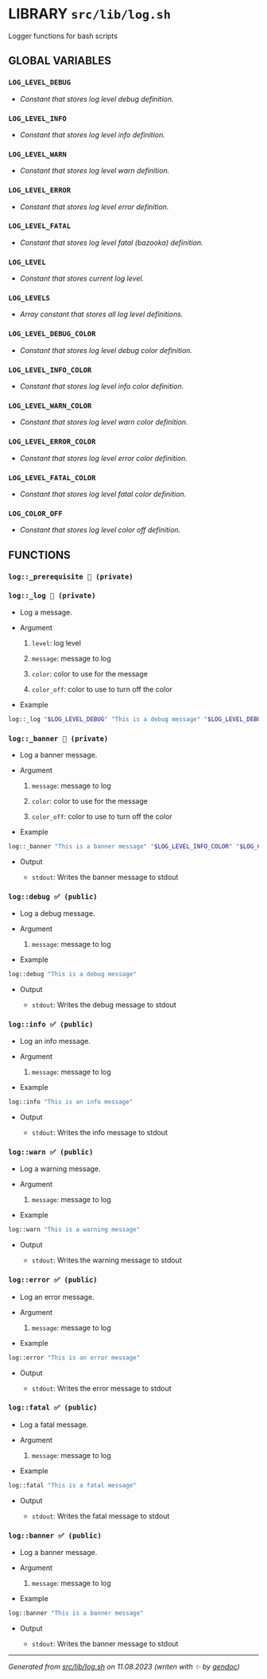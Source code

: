 # LIBRARY `src/lib/log.sh`

Logger functions for bash scripts

## GLOBAL VARIABLES

### ``LOG_LEVEL_DEBUG``

* *Constant that stores log level debug definition.*

### ``LOG_LEVEL_INFO``

* *Constant that stores log level info definition.*

### ``LOG_LEVEL_WARN``

* *Constant that stores log level warn definition.*

### ``LOG_LEVEL_ERROR``

* *Constant that stores log level error definition.*

### ``LOG_LEVEL_FATAL``

* *Constant that stores log level fatal (bazooka) definition.*

### ``LOG_LEVEL``

* *Constant that stores current log level.*

### ``LOG_LEVELS``

* *Array constant that stores all log level definitions.*

### ``LOG_LEVEL_DEBUG_COLOR``

* *Constant that stores log level debug color definition.*

### ``LOG_LEVEL_INFO_COLOR``

* *Constant that stores log level info color definition.*

### ``LOG_LEVEL_WARN_COLOR``

* *Constant that stores log level warn color definition.*

### ``LOG_LEVEL_ERROR_COLOR``

* *Constant that stores log level error color definition.*

### ``LOG_LEVEL_FATAL_COLOR``

* *Constant that stores log level fatal color definition.*

### ``LOG_COLOR_OFF``

* *Constant that stores log level color off definition.*

## FUNCTIONS

### `log::_prerequisite 🚫 (private)`

### `log::_log 🚫 (private)`

* Log a message.

* Argument

  1. `level`: log level

  1. `message`: message to log

  1. `color`: color to use for the message

  1. `color_off`: color to use to turn off the color

* Example

```bash
log::_log "$LOG_LEVEL_DEBUG" "This is a debug message" "$LOG_LEVEL_DEBUG_COLOR" "$LOG_COLOR_OFF"
```

### `log::_banner 🚫 (private)`

* Log a banner message.

* Argument

  1. `message`: message to log

  1. `color`: color to use for the message

  1. `color_off`: color to use to turn off the color

* Example

```bash
log::_banner "This is a banner message" "$LOG_LEVEL_INFO_COLOR" "$LOG_COLOR_OFF"
```

* Output

  * `stdout`: Writes the banner message to stdout

### `log::debug ✅ (public)`

* Log a debug message.

* Argument

  1. `message`: message to log

* Example

```bash
log::debug "This is a debug message"
```

* Output

  * `stdout`: Writes the debug message to stdout

### `log::info ✅ (public)`

* Log an info message.

* Argument

  1. `message`: message to log

* Example

```bash
log::info "This is an info message"
```

* Output

  * `stdout`: Writes the info message to stdout

### `log::warn ✅ (public)`

* Log a warning message.

* Argument

  1. `message`: message to log

* Example

```bash
log::warn "This is a warning message"
```

* Output

  * `stdout`: Writes the warning message to stdout

### `log::error ✅ (public)`

* Log an error message.

* Argument

  1. `message`: message to log

* Example

```bash
log::error "This is an error message"
```

* Output

  * `stdout`: Writes the error message to stdout

### `log::fatal ✅ (public)`

* Log a fatal message.

* Argument

  1. `message`: message to log

* Example

```bash
log::fatal "This is a fatal message"
```

* Output

  * `stdout`: Writes the fatal message to stdout

### `log::banner ✅ (public)`

* Log a banner message.

* Argument

  1. `message`: message to log

* Example

```bash
log::banner "This is a banner message"
```

* Output

  * `stdout`: Writes the banner message to stdout

---------------------------------------
*Generated from [src/lib/log.sh](../../../src/lib/log.sh) on 11.08.2023         (writen with ✨ by [gendoc](../../../src/lib/ext/gendoc.sh))*
